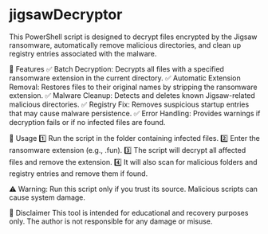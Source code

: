 # jigsawDecryptor
This PowerShell script is designed to decrypt files encrypted by the Jigsaw ransomware, automatically remove malicious directories, and clean up registry entries associated with the malware. 

🔹 Features
✅ Batch Decryption: Decrypts all files with a specified ransomware extension in the current directory.
✅ Automatic Extension Removal: Restores files to their original names by stripping the ransomware extension.
✅ Malware Cleanup: Detects and deletes known Jigsaw-related malicious directories.
✅ Registry Fix: Removes suspicious startup entries that may cause malware persistence.
✅ Error Handling: Provides warnings if decryption fails or if no infected files are found.

🚀 Usage
1️⃣ Run the script in the folder containing infected files.
2️⃣ Enter the ransomware extension (e.g., .fun).
3️⃣ The script will decrypt all affected files and remove the extension.
4️⃣ It will also scan for malicious folders and registry entries and remove them if found.

⚠️ Warning: Run this script only if you trust its source. Malicious scripts can cause system damage.

📌 Disclaimer
This tool is intended for educational and recovery purposes only. The author is not responsible for any damage or misuse.
